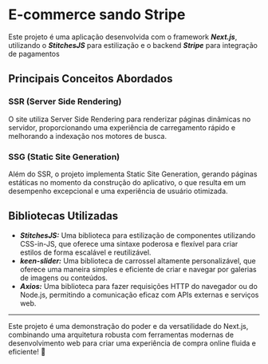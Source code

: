 # E-commerce sando Stripe

Este projeto é uma aplicação desenvolvida com o framework ***Next.js***, utilizando o ***StitchesJS*** para estilização e o backend ***Stripe*** para integração de pagamentos

## Principais Conceitos Abordados

### SSR (Server Side Rendering)
O site utiliza Server Side Rendering para renderizar páginas dinâmicas no servidor, proporcionando uma experiência de carregamento rápido e melhorando a indexação nos motores de busca.

### SSG (Static Site Generation)
Além do SSR, o projeto implementa Static Site Generation, gerando páginas estáticas no momento da construção do aplicativo, o que resulta em um desempenho excepcional e uma experiência de usuário otimizada.

## Bibliotecas Utilizadas


  - ***StitchesJS:*** Uma biblioteca para estilização de componentes utilizando CSS-in-JS, que oferece uma sintaxe poderosa e flexível para criar estilos de forma escalável e reutilizável.
  - ***keen-slider:*** Uma biblioteca de carrossel altamente personalizável, que oferece uma maneira simples e eficiente de criar e navegar por galerias de imagens ou conteúdos.
  - ***Axios:*** Uma biblioteca para fazer requisições HTTP do navegador ou do Node.js, permitindo a comunicação eficaz com APIs externas e serviços web.


<hr>

Este projeto é uma demonstração do poder e da versatilidade do Next.js, combinando uma arquitetura robusta com ferramentas modernas de desenvolvimento web para criar uma experiência de compra online fluida e eficiente! 🚀

